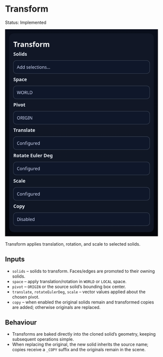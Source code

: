 # Transform

Status: Implemented

![Transform feature dialog](transform.png)

Transform applies translation, rotation, and scale to selected solids.

## Inputs
- `solids` – solids to transform. Faces/edges are promoted to their owning solids.
- `space` – apply translation/rotation in `WORLD` or `LOCAL` space.
- `pivot` – `ORIGIN` or the source solid’s bounding box center.
- `translate`, `rotateEulerDeg`, `scale` – vector values applied about the chosen pivot.
- `copy` – when enabled the original solids remain and transformed copies are added; otherwise originals are replaced.

## Behaviour
- Transforms are baked directly into the cloned solid’s geometry, keeping subsequent operations simple.
- When replacing the original, the new solid inherits the source name; copies receive a `_COPY` suffix and the originals remain in the scene.
